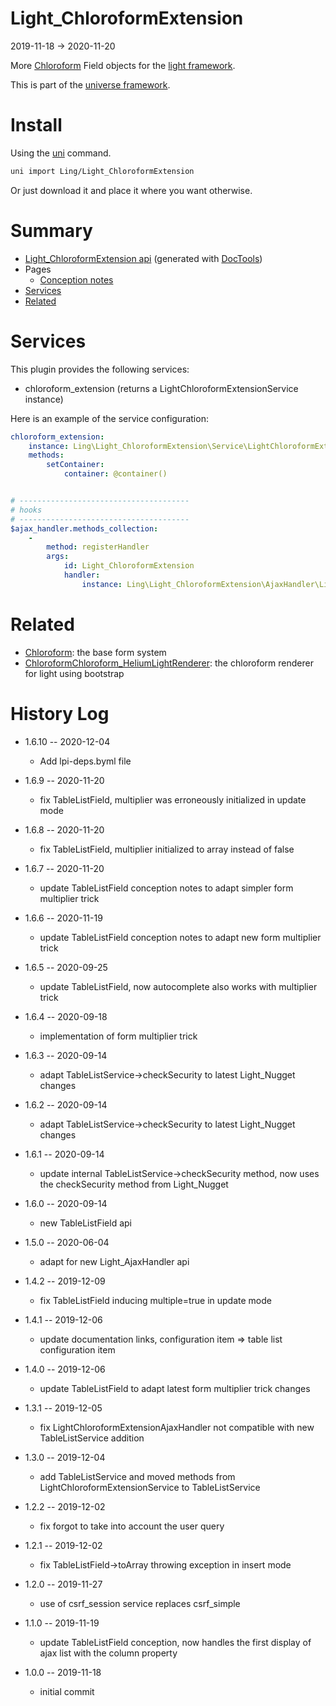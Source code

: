 Light_ChloroformExtension
===========
2019-11-18 -> 2020-11-20



More [Chloroform](https://github.com/lingtalfi/Chloroform) Field objects for the [light framework](https://github.com/lingtalfi/Light).


This is part of the [universe framework](https://github.com/karayabin/universe-snapshot).


Install
==========
Using the [uni](https://github.com/lingtalfi/universe-naive-importer) command.
```bash
uni import Ling/Light_ChloroformExtension
```

Or just download it and place it where you want otherwise.






Summary
===========
- [Light_ChloroformExtension api](https://github.com/lingtalfi/Light_ChloroformExtension/blob/master/doc/api/Ling/Light_ChloroformExtension.md) (generated with [DocTools](https://github.com/lingtalfi/DocTools))
- Pages
    - [Conception notes](https://github.com/lingtalfi/Light_ChloroformExtension/blob/master/doc/pages/conception-notes.md)
- [Services](#services)
- [Related](#related)
    




Services
=========


This plugin provides the following services:

- chloroform_extension (returns a LightChloroformExtensionService instance)


Here is an example of the service configuration:

```yaml
chloroform_extension:
    instance: Ling\Light_ChloroformExtension\Service\LightChloroformExtensionService
    methods:
        setContainer:
            container: @container()


# --------------------------------------
# hooks
# --------------------------------------
$ajax_handler.methods_collection:
    -
        method: registerHandler
        args:
            id: Light_ChloroformExtension
            handler:
                instance: Ling\Light_ChloroformExtension\AjaxHandler\LightChloroformExtensionAjaxHandler
```



Related
===========
- [Chloroform](https://github.com/lingtalfi/Chloroform): the base form system
- [ChloroformChloroform_HeliumLightRenderer](https://github.com/lingtalfi/Chloroform_HeliumLightRenderer): the chloroform renderer for light using bootstrap 





History Log
=============

- 1.6.10 -- 2020-12-04

    - Add lpi-deps.byml file

- 1.6.9 -- 2020-11-20

    - fix TableListField, multiplier was erroneously initialized in update mode 
    
- 1.6.8 -- 2020-11-20

    - fix TableListField, multiplier initialized to array instead of false 
    
- 1.6.7 -- 2020-11-20

    - update TableListField conception notes to adapt simpler form multiplier trick 
    
- 1.6.6 -- 2020-11-19

    - update TableListField conception notes to adapt new form multiplier trick 
    
- 1.6.5 -- 2020-09-25

    - update TableListField, now autocomplete also works with multiplier trick 
    
- 1.6.4 -- 2020-09-18

    - implementation of form multiplier trick 
    
- 1.6.3 -- 2020-09-14

    - adapt TableListService->checkSecurity to latest Light_Nugget changes 
    
- 1.6.2 -- 2020-09-14

    - adapt TableListService->checkSecurity to latest Light_Nugget changes 
    
- 1.6.1 -- 2020-09-14

    - update internal TableListService->checkSecurity method, now uses the checkSecurity method from Light_Nugget
    
- 1.6.0 -- 2020-09-14

    - new TableListField api 
    
- 1.5.0 -- 2020-06-04

    - adapt for new Light_AjaxHandler api 
    
- 1.4.2 -- 2019-12-09

    - fix TableListField inducing multiple=true in update mode 
    
- 1.4.1 -- 2019-12-06

    - update documentation links, configuration item => table list configuration item
    
- 1.4.0 -- 2019-12-06

    - update TableListField to adapt latest form multiplier trick changes
    
- 1.3.1 -- 2019-12-05

    - fix LightChloroformExtensionAjaxHandler not compatible with new TableListService addition
    
- 1.3.0 -- 2019-12-04

    - add TableListService and moved methods from LightChloroformExtensionService to TableListService
    
- 1.2.2 -- 2019-12-02

    - fix forgot to take into account the user query
    
- 1.2.1 -- 2019-12-02

    - fix TableListField->toArray throwing exception in insert mode
    
- 1.2.0 -- 2019-11-27

    - use of csrf_session service replaces csrf_simple
    
- 1.1.0 -- 2019-11-19

    - update TableListField conception, now handles the first display of ajax list with the column property
    
- 1.0.0 -- 2019-11-18

    - initial commit